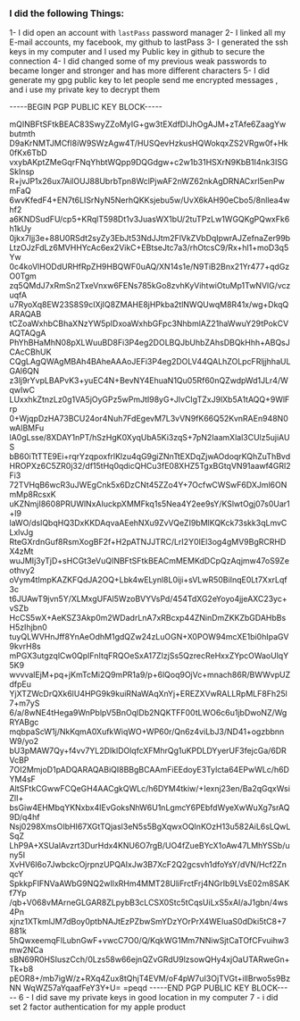 ### I did the following Things:

1- I did open an account with `lastPass` password manager 
2- I linked all my E-mail accounts, my facebook, my github to lastPass 
3- I generated the ssh keys in my computer and I used my Public key in github  to secure the connection 
4- I did changed some of my previous weak  passwords to became longer and stronger  and has more different characters 
5- I did generate my gpg public key to let people send me encrypted messages , and i use my private key to decrypt them 


-----BEGIN PGP PUBLIC KEY BLOCK-----

mQINBFtSFtkBEAC83SwyZZoMyIG+gw3tEXdfDIJhOgAJM+zTAfe6ZaagYwbutmth
D9aKrNMTJMCfI8iW9SWzAgw4T/HUSQevHzkusHQWokqxZS2VRgw0f+Hk0fKx6TbD
vxybAKptZMeGqrFNqYhbtWQpp9DQGdgw+c2w1b31HSXrN9KbB1I4nk3ISGSkInsp
R+jvJP1x26ux7AilOUJ88UbrbTpn8WclPjwAF2nWZ62nkAgDRNACxrl5enPwmFaQ
6wvKfedF4+EN7t6LISrNyN5NerhQKKsjebu5w/UvX6kAH90eCbo5/8nllea4whf2
a6KNDSudFU/cp5+KRqlT598Dt1v3JuasWX1bU/2tuTPzLw1WGQKgPQwxFk6h1kUy
0jkx7Ijj3e+88U0RSdt2syZy3EbJt53NdJJtm2FlVkZVbDqIpwrAJZefnaZer99b
LtzOJzFdLz6MVHHYcAc6ex2VikC+EBtseJtc7a3/rhOtcsC9/Rx+hl1+moD3q5Yw
0c4koVlHODdURHfRpZH9HBQWF0uAQ/XN14s1e/N9TiB2Bnx21Yr477+qdGzO0Tgm
zq5QMdJ7xRmSn2TxeVnxw6FENs785kGo8zvhKyVihtwiOtuMp1TwNVlG/vczuqfA
u7RyoXq8EW23S8S9cIXjIQ8ZMAHE8jHPkba2tlNWQUwqM8R41x/wg+DkqQARAQAB
tCZoaWxhbCBhaXNzYW5pIDxoaWxhbGFpc3NhbmlAZ21haWwuY29tPokCVAQTAQgA
PhYhBHaMhN08pXLWuuBD8Fi3P4eg2DOLBQJbUhbZAhsDBQkHhh+ABQsJCAcCBhUK
CQgLAgQWAgMBAh4BAheAAAoJEFi3P4eg2DOLV44QALhZOLpcFRljjhhaULGAl6QN
z3lj9rYvpLBAPvK3+yuEC4N+BevNY4EhuaN1Qu05Rf60nQZwdpWd1JLr4/WqwIwC
LUxxhkZtnzLz0g1VA5jOyGPz5wPmJtI98yG+JlvCIgTZxJ9lXb5A1tAQQ+9WlFrp
0+WjqpDzHA73BCU24or4Nuh7FdEgevM7L3vVN9fK66Q52KvnRAEn948N0wAIBMFu
lA0gLsse/8XDAY1nPT/hSzHgK0XyqUbA5Ki3zqS+7pN2IaamXlal3CUlz5ujiAUS
bB60iTtTTE9Ei+rqrYzqpoxfrlKlzu4qG9giZNnTtEXDqZjwAOdoqrKQhZuThBvd
HROPXz6C5ZR0j32/df15tHq0qdicQHCu3fE08XHZ5TgxBGtqVN91aawf4GRl2Fi3
72TVHqB6wcR3uJWEgCnk5x6DzCNt45ZZo4Y+7OcfwCWSwF6DXJml6ONmMp8RcsxK
uKZNmjI8608PRUWlNxAIuckpXMMFkq1s5Nea4Y2ee9sY/KSlwtOgj07s0Uar1+l9
laWO/dslQbqHQ3DxKKDAqvaAEehNXu9ZvVQeZI9bMlKQKck73skk3qLmvCLxlvJg
RteGXrdnGuf8RsmXogBF2f+H2pATNJJTRC/LrI2Y0IEl3og4gMV9BgRCRHDX4zMt
wuJMIj3yTjD+sHCGt3eVuQINBFtSFtkBEACmMEMKdDCpQzAqjmw47oS9Zeothvy2
oVym4tImpKAZKFQdJA2OQ+Lbk4wELynl8L0iji+sVLwR50BiInqE0Lt7XxrLqf3c
t6JUAwT9jvn5Y/XLMxgUFAl5WzoBVYVsPd/454TdXG2eYoyo4jjeAXC23yc+vSZb
HcCS5wX+AeKSZ3Akp0m2WDadrLnA7xRBcxp44ZNinDmZKKZbGDAHbBsH5zIhjbn0
tuyQLWVHnJff8YnAeOdhM1gdQZw24zLuOGN+X0POW94mcXE1bi0hIpaGV9kvrH8s
mPGX3utgzqlCw0QpIFnItqFRQOeSxA17ZIzjSs5QzrecReHxxZYpcOWaoUlqY5K9
wvvvalEjM+pq+jKmTcMi2Q9mPR1a9/p+6lQoq9OjVc+mnach86R/BWWvpUZdfpEu
YjXTZWcDrQXk6lU4HPG9k9kuiRNaWAqXnYj+EREZXVwRALLRpMLF8Fh25l7+m7yS
6/a/8wNE4tHega9WnPblpV5BnOqIDb2NQKTFF00tLWO6c6u1jbDwoNZ/WgRYABgc
mqbpaScW1j/NkKqmA0XufkWiqWO+WP60r/Qn6z4viLbJ3/ND41+ogzbbnnW9/yo2
bU3pMAW7Qy+f4vv7YL2DIklDOlqfcXFMhrQg1uKPDLDYyerUF3fejcGa/6DRVcBP
7OI2MmjoD1pADQARAQABiQI8BBgBCAAmFiEEdoyE3Tylcta64EPwWLc/h6DYM4sF
AltSFtkCGwwFCQeGH4AACgkQWLc/h6DYM4tkiw/+Iexnj23en/Ba2qGqxWsiZlI+
bsGiw4EHMbqYKNxbx4IEvGoksNhW6U1nLgmcY6PEbfdWyeXwWuXg7srAQ9D/q4hf
Nsj0298XmsOIbHI67XGtTQjasl3eN5s5BgXqwxOQInKOzH13u582AiL6sLQwLSqZ
LhP9A+XSUalAvzrt3DurHdx4KNU6O7rgB/UO4fZueBYcX1oAw47LMhYSSb/uny5I
XvHV6I6o7JwbckcOjrpnzUPQAIxJw3B7XcF2Q2gcsvh1dfoYsY/dVN/Hcf2ZnqcY
SpkkpFIFNVaAWbG9NQ2wIlxRHm4MMT28UliFrctFrj4NGrIb9LVsE02m8SAKf7Yp
/qb+V068vMArneGLGAR8ZLpybB3cLCSX0Stc5tCqsUiLxS5xAI/aJ1gbn/4ws4Pn
xjnz1XTkmlJM7dBoy0ptbNAJtEzPZbwSmYDzYOrPrX4WEIuaS0dDki5tC8+7881k
5hQwxeemqFlLubnGwF+vwcC7O0/Q/KqkWG1Mm7NNiwSjtCaTOfCFvuihw3mw2NCa
sBN69R0HSIuszCch/0Lzs58w66ejnQZvGRdU9lzsowQHy4xjOaUTARweGn+Tk+b8
pEOR8+/mb7igW/z+RXq4Zux8tQhjT4EVM/oF4pW7uI3OjTVGt+illBrwo5s9BzNN
WqWZ57aYqaafFeY3Y+U=
=peqd
-----END PGP PUBLIC KEY BLOCK-----
6 - I did save my private keys in good location in my computer 
7 - i did set 2 factor authentication for my apple product 